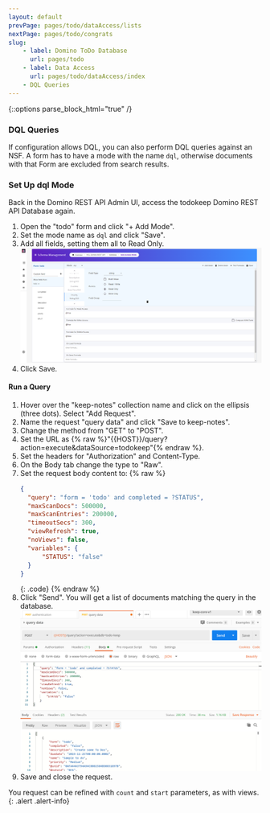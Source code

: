 ```yaml
---
layout: default
prevPage: pages/todo/dataAccess/lists
nextPage: pages/todo/congrats
slug:
    - label: Domino ToDo Database
      url: pages/todo
    - label: Data Access
      url: pages/todo/dataAccess/index
    - DQL Queries
---
```


{::options parse_block_html="true" /}

### DQL Queries

If configuration allows DQL, you can also perform DQL queries against an NSF. A form has to have a mode with the name `dql`, otherwise documents with that Form are excluded from search results.

### Set Up dql Mode

Back in the Domino REST API Admin UI, access the todokeep Domino REST API Database again. 

1. Open the "todo" form and click "+ Add Mode".
1. Set the mode name as `dql` and click "Save".
1. Add all fields, setting them all to Read Only.
   ![DQL Mode](../images/dataAccess/dql-mode.png)
1. Click Save.

#### Run a Query

1. Hover over the "keep-notes" collection name and click on the ellipsis (three dots). Select "Add Request".
1. Name the request "query data" and click "Save to keep-notes".
1. Change the method from "GET" to "POST".
1. Set the URL as {% raw %}"{{HOST}}/query?action=execute&dataSource=todokeep"{% endraw %}.
1. Set the headers for "Authorization" and Content-Type.
1. On the Body tab change the type to "Raw".
1. Set the request body content to:
    {% raw %}
    ~~~json
    {
      "query": "form = 'todo' and completed = ?STATUS",
      "maxScanDocs": 500000,
      "maxScanEntries": 200000,
      "timeoutSecs": 300,
      "viewRefresh": true,
      "noViews": false,
      "variables": {
          "STATUS": "false"
      }
    }
    ~~~
    {: .code}
    {% endraw %}
1. Click "Send". You will get a list of documents matching the query in the database.
   ![DQL](../images/dataAccess/query.jpg)
1. Save and close the request.

You request can be refined with `count` and `start` parameters, as with views.
{: .alert .alert-info}